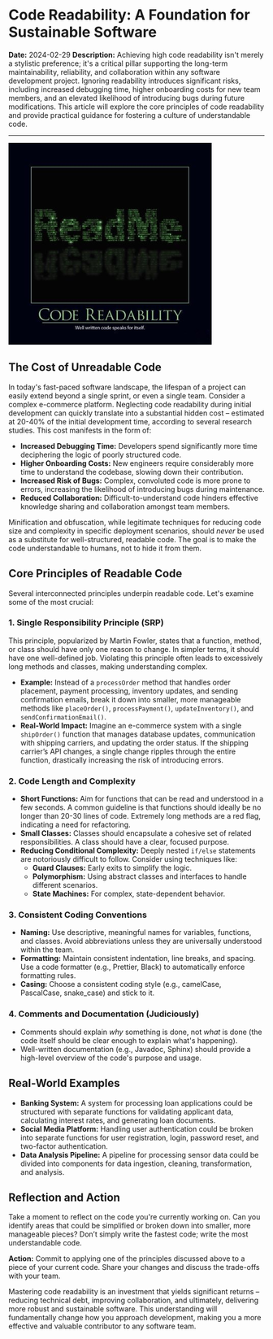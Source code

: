 # Code Readability: A Foundation for Sustainable Software

**Date:** 2024-02-29
**Description:** Achieving high code readability isn't merely a stylistic preference; it's a critical pillar supporting the long-term maintainability, reliability, and collaboration within any software development project. Ignoring readability introduces significant risks, including increased debugging time, higher onboarding costs for new team members, and an elevated likelihood of introducing bugs during future modifications. This article will explore the core principles of code readability and provide practical guidance for fostering a culture of understandable code.

---

![Code-Readability-Dec-2013](images/Code-Readability-Dec-2013-400x400.jpg)

## The Cost of Unreadable Code

In today's fast-paced software landscape, the lifespan of a project can easily extend beyond a single sprint, or even a single team. Consider a complex e-commerce platform. Neglecting code readability during initial development can quickly translate into a substantial hidden cost – estimated at 20-40% of the initial development time, according to several research studies. This cost manifests in the form of:

- **Increased Debugging Time:** Developers spend significantly more time deciphering the logic of poorly structured code.
- **Higher Onboarding Costs:** New engineers require considerably more time to understand the codebase, slowing down their contribution.
- **Increased Risk of Bugs:** Complex, convoluted code is more prone to errors, increasing the likelihood of introducing bugs during maintenance.
- **Reduced Collaboration:** Difficult-to-understand code hinders effective knowledge sharing and collaboration amongst team members.

Minification and obfuscation, while legitimate techniques for reducing code size and complexity in specific deployment scenarios, should _never_ be used as a substitute for well-structured, readable code. The goal is to make the code understandable to humans, not to hide it from them.

## Core Principles of Readable Code

Several interconnected principles underpin readable code. Let's examine some of the most crucial:

### 1. Single Responsibility Principle (SRP)

This principle, popularized by Martin Fowler, states that a function, method, or class should have only one reason to change. In simpler terms, it should have one well-defined job. Violating this principle often leads to excessively long methods and classes, making understanding complex.

- **Example:** Instead of a `processOrder` method that handles order placement, payment processing, inventory updates, and sending confirmation emails, break it down into smaller, more manageable methods like `placeOrder()`, `processPayment()`, `updateInventory()`, and `sendConfirmationEmail()`.
- **Real-World Impact:** Imagine an e-commerce system with a single `shipOrder()` function that manages database updates, communication with shipping carriers, and updating the order status. If the shipping carrier’s API changes, a single change ripples through the entire function, drastically increasing the risk of introducing errors.

### 2. Code Length and Complexity

- **Short Functions:** Aim for functions that can be read and understood in a few seconds. A common guideline is that functions should ideally be no longer than 20-30 lines of code. Extremely long methods are a red flag, indicating a need for refactoring.
- **Small Classes:** Classes should encapsulate a cohesive set of related responsibilities. A class should have a clear, focused purpose.
- **Reducing Conditional Complexity:** Deeply nested `if/else` statements are notoriously difficult to follow. Consider using techniques like:
  - **Guard Clauses:** Early exits to simplify the logic.
  - **Polymorphism:** Using abstract classes and interfaces to handle different scenarios.
  - **State Machines:** For complex, state-dependent behavior.

### 3. Consistent Coding Conventions

- **Naming:** Use descriptive, meaningful names for variables, functions, and classes. Avoid abbreviations unless they are universally understood within the team.
- **Formatting:** Maintain consistent indentation, line breaks, and spacing. Use a code formatter (e.g., Prettier, Black) to automatically enforce formatting rules.
- **Casing:** Choose a consistent coding style (e.g., camelCase, PascalCase, snake_case) and stick to it.

### 4. Comments and Documentation (Judiciously)

- Comments should explain _why_ something is done, not _what_ is done (the code itself should be clear enough to explain what's happening).
- Well-written documentation (e.g., Javadoc, Sphinx) should provide a high-level overview of the code's purpose and usage.

## Real-World Examples

- **Banking System:** A system for processing loan applications could be structured with separate functions for validating applicant data, calculating interest rates, and generating loan documents.
- **Social Media Platform:** Handling user authentication could be broken into separate functions for user registration, login, password reset, and two-factor authentication.
- **Data Analysis Pipeline:** A pipeline for processing sensor data could be divided into components for data ingestion, cleaning, transformation, and analysis.

## Reflection and Action

Take a moment to reflect on the code you're currently working on. Can you identify areas that could be simplified or broken down into smaller, more manageable pieces? Don’t simply write the fastest code; write the most understandable code.

**Action:** Commit to applying one of the principles discussed above to a piece of your current code. Share your changes and discuss the trade-offs with your team.

Mastering code readability is an investment that yields significant returns – reducing technical debt, improving collaboration, and ultimately, delivering more robust and sustainable software. This understanding will fundamentally change how you approach development, making you a more effective and valuable contributor to any software team.

```

```
